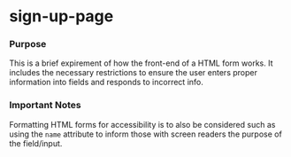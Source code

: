 # sign-up-page
### Purpose
This is a brief expirement of how the front-end of a HTML form works. It includes the necessary restrictions to ensure the user enters proper information into fields and responds to incorrect info.

### Important Notes
Formatting HTML forms for accessibility is to also be considered such as using the `name` attribute to inform those with screen readers the purpose of the field/input.